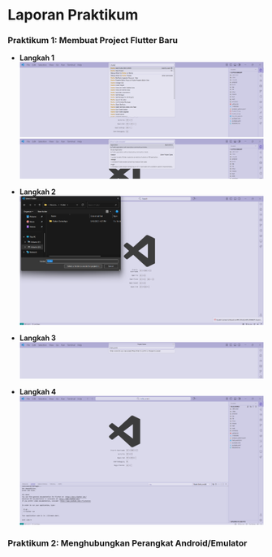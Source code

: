 # Laporan Praktikum

### Praktikum 1: Membuat Project Flutter Baru

- **Langkah 1**
    ![new_flutter](images/01.png)
    ![new_flutter](images/02.png)

- **Langkah 2**
    ![new_flutter](images/03.png)
    
- **Langkah 3**
    ![new_flutter](images/04.png)

- **Langkah 4**
    ![new_flutter](images/05.png)

### Praktikum 2: Menghubungkan Perangkat Android/Emulator
